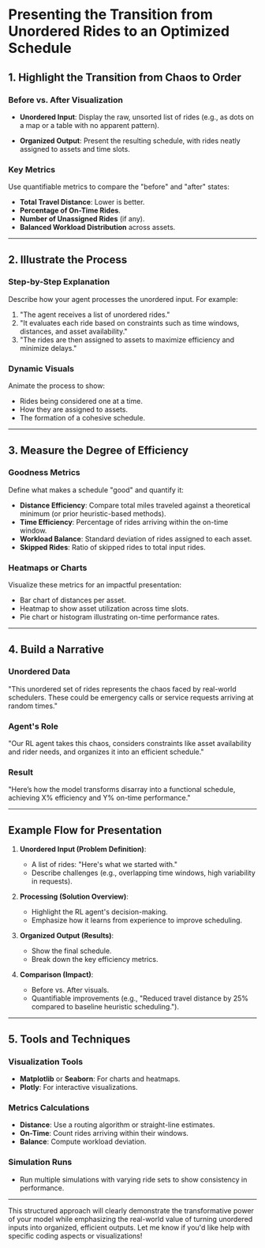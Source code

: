 # Presenting the Transition from Unordered Rides to an Optimized Schedule

## 1. Highlight the Transition from Chaos to Order
### Before vs. After Visualization
- **Unordered Input**: 
  Display the raw, unsorted list of rides (e.g., as dots on a map or a table with no apparent pattern).

   


- **Organized Output**: 
  Present the resulting schedule, with rides neatly assigned to assets and time slots.


  


### Key Metrics
Use quantifiable metrics to compare the "before" and "after" states:
- **Total Travel Distance**: Lower is better.
- **Percentage of On-Time Rides**.
- **Number of Unassigned Rides** (if any).
- **Balanced Workload Distribution** across assets.

---

## 2. Illustrate the Process
### Step-by-Step Explanation
Describe how your agent processes the unordered input. For example:
1. "The agent receives a list of unordered rides."
2. "It evaluates each ride based on constraints such as time windows, distances, and asset availability."
3. "The rides are then assigned to assets to maximize efficiency and minimize delays."

### Dynamic Visuals
Animate the process to show:
- Rides being considered one at a time.
- How they are assigned to assets.
- The formation of a cohesive schedule.

---

## 3. Measure the Degree of Efficiency
### Goodness Metrics
Define what makes a schedule "good" and quantify it:
- **Distance Efficiency**: Compare total miles traveled against a theoretical minimum (or prior heuristic-based methods).
- **Time Efficiency**: Percentage of rides arriving within the on-time window.
- **Workload Balance**: Standard deviation of rides assigned to each asset.
- **Skipped Rides**: Ratio of skipped rides to total input rides.

### Heatmaps or Charts
Visualize these metrics for an impactful presentation:
- Bar chart of distances per asset.
- Heatmap to show asset utilization across time slots.
- Pie chart or histogram illustrating on-time performance rates.

---

## 4. Build a Narrative
### Unordered Data
"This unordered set of rides represents the chaos faced by real-world schedulers. These could be emergency calls or service requests arriving at random times."

### Agent's Role
"Our RL agent takes this chaos, considers constraints like asset availability and rider needs, and organizes it into an efficient schedule."

### Result
"Here’s how the model transforms disarray into a functional schedule, achieving X% efficiency and Y% on-time performance."

---

## Example Flow for Presentation
1. **Unordered Input (Problem Definition)**:
   - A list of rides: "Here's what we started with."
   - Describe challenges (e.g., overlapping time windows, high variability in requests).

2. **Processing (Solution Overview)**:
   - Highlight the RL agent's decision-making.
   - Emphasize how it learns from experience to improve scheduling.

3. **Organized Output (Results)**:
   - Show the final schedule.
   - Break down the key efficiency metrics.

4. **Comparison (Impact)**:
   - Before vs. After visuals.
   - Quantifiable improvements (e.g., "Reduced travel distance by 25% compared to baseline heuristic scheduling.").

---

## 5. Tools and Techniques
### Visualization Tools
- **Matplotlib** or **Seaborn**: For charts and heatmaps.
- **Plotly**: For interactive visualizations.

### Metrics Calculations
- **Distance**: Use a routing algorithm or straight-line estimates.
- **On-Time**: Count rides arriving within their windows.
- **Balance**: Compute workload deviation.

### Simulation Runs
- Run multiple simulations with varying ride sets to show consistency in performance.

---

This structured approach will clearly demonstrate the transformative power of your model while emphasizing the real-world value of turning unordered inputs into organized, efficient outputs. Let me know if you'd like help with specific coding aspects or visualizations!
